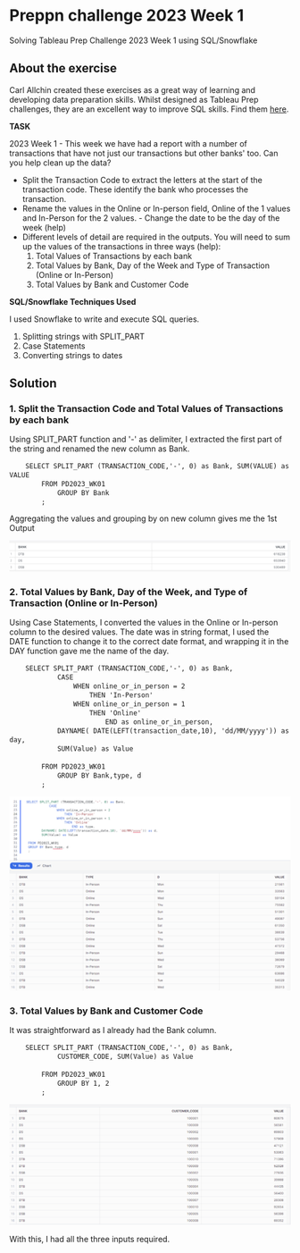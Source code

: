 # Preppn challenge 2023 Week 1

Solving Tableau Prep Challenge 2023 Week 1 using SQL/Snowflake

## About the exercise

Carl Allchin created these exercises as a great way of learning and developing data preparation skills.
Whilst designed as Tableau Prep challenges, they are an excellent way to improve SQL skills. Find them [here](https://preppindata.blogspot.com/p/the-challenge-index.html).

**TASK**

2023 Week 1 - This week we have had a report with a number of transactions that have not just our transactions but other banks' too. Can you help clean up the data?

- Split the Transaction Code to extract the letters at the start of the transaction code. These identify the bank who processes the transaction.
- Rename the values in the Online or In-person field, Online of the 1 values and In-Person for the 2 values. - Change the date to be the day of the week (help)
- Different levels of detail are required in the outputs. You will need to sum up the values of the transactions in three ways (help):
  1. Total Values of Transactions by each bank
  2. Total Values by Bank, Day of the Week and Type of Transaction (Online or In-Person)
  3. Total Values by Bank and Customer Code

**SQL/Snowflake Techniques Used**

I used Snowflake to write and execute SQL queries.

1.  Splitting strings with SPLIT_PART
2.  Case Statements
3.  Converting strings to dates

## Solution

### 1. Split the Transaction Code and Total Values of Transactions by each bank

Using SPLIT_PART function and '-' as delimiter, I extracted the first part of the string and renamed the new column as Bank.

```
    SELECT SPLIT_PART (TRANSACTION_CODE,'-', 0) as Bank, SUM(VALUE) as VALUE
        FROM PD2023_WK01
            GROUP BY Bank
        ;
```

Aggregating the values and grouping by on new column gives me the 1st Output

<img src ="Images/Output1.png" width = '700'>

### 2. Total Values by Bank, Day of the Week, and Type of Transaction (Online or In-Person)

Using Case Statements, I converted the values in the Online or In-person column to the desired values.
The date was in string format, I used the DATE function to change it to the correct date format, and wrapping it in the DAY function gave me the name of the day.

```
    SELECT SPLIT_PART (TRANSACTION_CODE,'-', 0) as Bank,
            CASE
                WHEN online_or_in_person = 2
                    THEN 'In-Person'
                WHEN online_or_in_person = 1
                    THEN 'Online'
                        END as online_or_in_person,
            DAYNAME( DATE(LEFT(transaction_date,10), 'dd/MM/yyyy')) as day,
            SUM(Value) as Value

        FROM PD2023_WK01
            GROUP BY Bank,type, d
        ;
```

<img src ="Images/Output2.png" width = '700'>

### 3. Total Values by Bank and Customer Code

It was straightforward as I already had the Bank column.

```
    SELECT SPLIT_PART (TRANSACTION_CODE,'-', 0) as Bank,
            CUSTOMER_CODE, SUM(Value) as Value

        FROM PD2023_WK01
            GROUP BY 1, 2
        ;
```

<img src ="Images/Output3.png" width = '700'>

With this, I had all the three inputs required.
